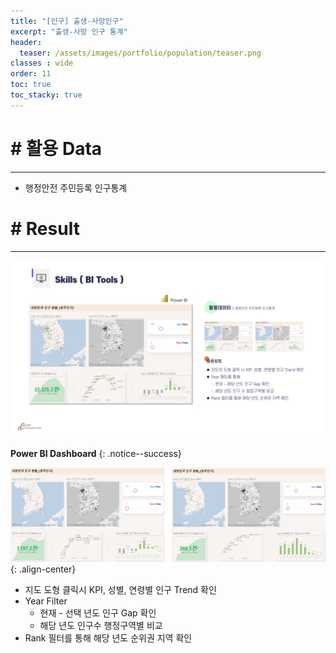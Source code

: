 ```yaml
---
title: "[인구] 출생-사망인구"
excerpt: "출생-사망 인구 통계"
header:
  teaser: /assets/images/portfolio/population/teaser.png
classes : wide
order: 11
toc: true
toc_stacky: true
---
```


# # 활용 Data
---
* 행정안전 주민등록 인구통계


# # Result
---

![result](/assets/images/portfolio/population/result.png)


**Power BI Dashboard**
{: .notice--success}

![result](/assets/images/portfolio/population/example.png){: .align-center}

* 지도 도형 클릭시 KPI, 성별, 연령별 인구 Trend 확인
* Year Filter
  - 현재 - 선택 년도 인구 Gap 확인
  - 해당 년도 인구수 행정구역별 비교
* Rank 필터를 통해 해당 년도 순위권 지역 확인


